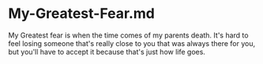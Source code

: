 # My-Greatest-Fear.md
My Greatest fear is when the time comes of my parents death. It's hard to feel losing someone that's really close to you that was always there for you, but you'll have to accept it because that's just how life goes. 
